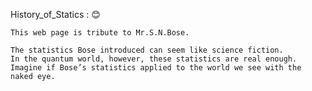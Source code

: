 
History_of_Statics : :blush:

	This web page is tribute to Mr.S.N.Bose.

	The statistics Bose introduced can seem like science fiction. 
	In the quantum world, however, these statistics are real enough. 
	Imagine if Bose’s statistics applied to the world we see with the naked eye.
